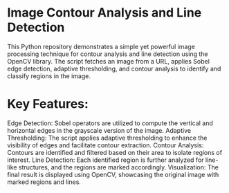 # Image Contour Analysis and Line Detection
This Python repository demonstrates a simple yet powerful image processing technique for contour analysis and line detection using the OpenCV library. The script fetches an image from a URL, applies Sobel edge detection, adaptive thresholding, and contour analysis to identify and classify regions in the image.
# Key Features:
Edge Detection: Sobel operators are utilized to compute the vertical and horizontal edges in the grayscale version of the image.
Adaptive Thresholding: The script applies adaptive thresholding to enhance the visibility of edges and facilitate contour extraction.
Contour Analysis: Contours are identified and filtered based on their area to isolate regions of interest.
Line Detection: Each identified region is further analyzed for line-like structures, and the regions are marked accordingly.
Visualization: The final result is displayed using OpenCV, showcasing the original image with marked regions and lines.
